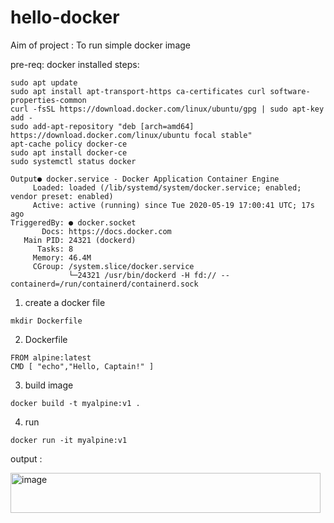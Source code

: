 # hello-docker
Aim of project : To run simple docker image


pre-req: docker installed
steps: 
```
sudo apt update
sudo apt install apt-transport-https ca-certificates curl software-properties-common
curl -fsSL https://download.docker.com/linux/ubuntu/gpg | sudo apt-key add -
sudo add-apt-repository "deb [arch=amd64] https://download.docker.com/linux/ubuntu focal stable"
apt-cache policy docker-ce
sudo apt install docker-ce
sudo systemctl status docker

Output● docker.service - Docker Application Container Engine
     Loaded: loaded (/lib/systemd/system/docker.service; enabled; vendor preset: enabled)
     Active: active (running) since Tue 2020-05-19 17:00:41 UTC; 17s ago
TriggeredBy: ● docker.socket
       Docs: https://docs.docker.com
   Main PID: 24321 (dockerd)
      Tasks: 8
     Memory: 46.4M
     CGroup: /system.slice/docker.service
             └─24321 /usr/bin/dockerd -H fd:// --containerd=/run/containerd/containerd.sock

```

1. create a docker file
```
mkdir Dockerfile
```

2. Dockerfile
```
FROM alpine:latest
CMD [ "echo","Hello, Captain!" ]
```

3. build image
```
docker build -t myalpine:v1 .
```

4. run
```
docker run -it myalpine:v1
```
output : 

<img width="496" height="64" alt="image" src="https://github.com/user-attachments/assets/b61c2240-e4ff-4147-ba2e-7edb423c1a05" />
